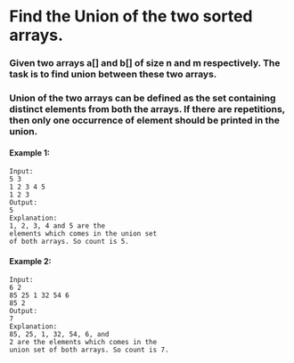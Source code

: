 # Find the Union of the two sorted arrays.

### Given two arrays a[] and b[] of size n and m respectively. The task is to find union between these two arrays. 
### Union of the two arrays can be defined as the set containing distinct elements from both the arrays. If there are repetitions, then only one occurrence of element should be printed in the union.
#### Example 1:

    Input:
    5 3
    1 2 3 4 5
    1 2 3
    Output: 
    5
    Explanation: 
    1, 2, 3, 4 and 5 are the
    elements which comes in the union set
    of both arrays. So count is 5.

#### Example 2:

    Input:
    6 2 
    85 25 1 32 54 6
    85 2 
    Output: 
    7
    Explanation: 
    85, 25, 1, 32, 54, 6, and
    2 are the elements which comes in the
    union set of both arrays. So count is 7.
